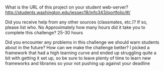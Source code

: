 What is the URL of this project on your student web-server?
http://students.washington.edu/jessec18/info343/portfolio/#/

Did you receive help from any other sources (classmates, etc.)? If so, please list who.
No
Approximately how many hours did it take you to complete this challenge?
25-30 hours

Did you encounter any problems in this challenge we should warn students about in the future? How can we make the challenge better?
I picked a framework that had a high learning curve and ended up struggling quite a bit with getting it set up, so be sure to leave plenty of time
to learn new frameworks and libraries so your not pushing up against your deadline